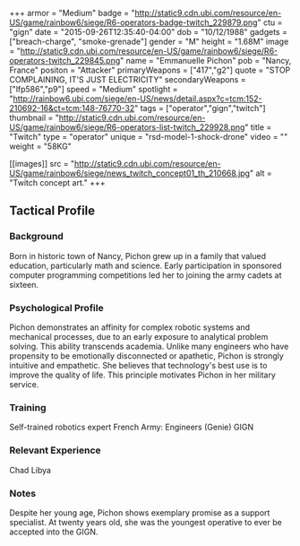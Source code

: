 +++
armor = "Medium"
badge = "http://static9.cdn.ubi.com/resource/en-US/game/rainbow6/siege/R6-operators-badge-twitch_229879.png"
ctu = "gign"
date = "2015-09-26T12:35:40-04:00"
dob = "10/12/1988"
gadgets = ["breach-charge", "smoke-grenade"]
gender = "M"
height = "1.68M"
image = "http://static9.cdn.ubi.com/resource/en-US/game/rainbow6/siege/R6-operators-twitch_229845.png"
name = "Emmanuelle Pichon"
pob = "Nancy, France"
positon = "Attacker"
primaryWeapons = ["417","g2"]
quote = "STOP COMPLAINING, IT'S JUST ELECTRICITY"
secondaryWeapons = ["lfp586","p9"]
speed = "Medium"
spotlight = "http://rainbow6.ubi.com/siege/en-US/news/detail.aspx?c=tcm:152-210692-16&ct=tcm:148-76770-32"
tags = ["operator","gign","twitch"]
thumbnail = "http://static9.cdn.ubi.com/resource/en-US/game/rainbow6/siege/R6-operators-list-twitch_229928.png"
title = "Twitch"
type = "operator"
unique = "rsd-model-1-shock-drone"
video = ""
weight = "58KG"

[[images]]
  src = "http://static9.cdn.ubi.com/resource/en-US/game/rainbow6/siege/news_twitch_concept01_th_210668.jpg"
  alt = "Twitch concept art."
+++

## Tactical Profile

### Background

Born in historic town of Nancy, Pichon grew up in a family that valued education, particularly math and science. Early participation in sponsored computer programming competitions led her to joining the army cadets at sixteen.

### Psychological Profile

Pichon demonstrates an affinity for complex robotic systems and mechanical processes, due to an early exposure to analytical problem solving. This ability transcends academia. Unlike many engineers who have propensity to be emotionally disconnected or apathetic, Pichon is strongly intuitive and empathetic. She believes that technology's best use is to improve the quality of life. This principle motivates Pichon in her military service.

### Training

Self-trained robotics expert
French Army: Engineers (Genie)
GIGN

### Relevant Experience

Chad
Libya

### Notes

Despite her young age, Pichon shows exemplary promise as a support specialist. At twenty years old, she was the youngest operative to ever be accepted into the GIGN.
